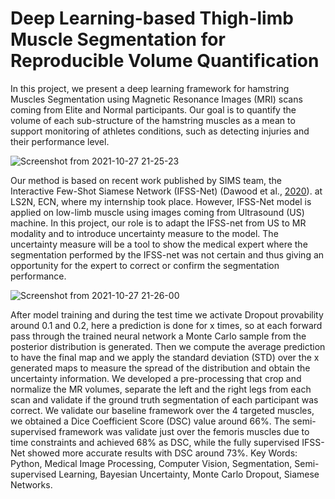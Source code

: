 # Deep Learning-based Thigh-limb Muscle Segmentation for Reproducible Volume Quantification
In this project, we present a deep learning framework for hamstring Muscles Segmentation using
Magnetic Resonance Images (MRI) scans coming from Elite and Normal participants. Our goal is to
quantify the volume of each sub-structure of the hamstring muscles as a mean to support monitoring
of athletes conditions, such as detecting injuries and their performance level.

![Screenshot from 2021-10-27 21-25-23](https://user-images.githubusercontent.com/53334878/139141826-f48b9047-632b-4e0b-b8f7-55582fe1381a.png)

Our method is based on recent work published by SIMS team, the Interactive Few-Shot Siamese Network
(IFSS-Net) (Dawood et al., [2020](https://arxiv.org/pdf/2011.13246.pdf)).
 at LS2N, ECN, where my internship took place. However, IFSS-Net model is applied on
low-limb muscle using images coming from Ultrasound (US) machine.
In this project, our role is to adapt the IFSS-net from US to MR modality and to introduce uncertainty
measure to the model. The uncertainty measure will be a tool to show the medical expert where the
segmentation performed by the IFSS-net was not certain and thus giving an opportunity for the expert
to correct or confirm the segmentation performance.

![Screenshot from 2021-10-27 21-26-00](https://user-images.githubusercontent.com/53334878/139141851-6be280d4-516d-4549-a6aa-4792d837be98.png)

After model training and during the test time we activate Dropout provability around 0.1 and 0.2, here a prediction is done for x times, so at each forward pass through the trained neural network a Monte Carlo sample from the posterior distribution is generated. Then we compute the average prediction to have the final map and we apply the standard deviation (STD) over the x generated maps to measure the spread of the distribution and obtain the uncertainty information.
We developed a pre-processing that crop and normalize the MR volumes, separate the left and the right legs from each
scan and validate if the ground truth segmentation of each participant was correct.
We validate our baseline framework over the 4 targeted muscles, we obtained a Dice Coefficient Score
(DSC) value around 66%. The semi-supervised framework was validate just over the femoris muscles
due to time constraints and achieved 68% as DSC, while the fully supervised IFSS-Net showed more
accurate results with DSC around 73%.
Key Words: Python, Medical Image Processing, Computer Vision, Segmentation, Semi-supervised
Learning, Bayesian Uncertainty, Monte Carlo Dropout, Siamese Networks.
